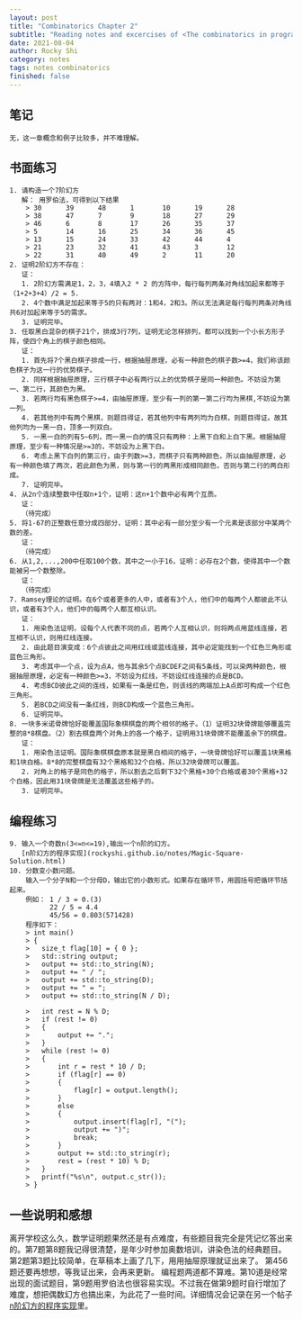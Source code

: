 ```yaml
---
layout: post
title: "Combinatorics Chapter 2"
subtitle: "Reading notes and excercises of <The combinatorics in programming>"
date: 2021-08-04
author: Rocky Shi
category: notes
tags: notes combinatorics
finished: false
---
```


## 笔记
    无，这一章概念和例子比较多，并不难理解。
## 书面练习
    1. 请构造一个7阶幻方
       解： 用罗伯法，可得到以下结果
        > 30      39      48      1       10      19      28
        > 38      47      7       9       18      27      29
        > 46      6       8       17      26      35      37
        > 5       14      16      25      34      36      45
        > 13      15      24      33      42      44      4
        > 21      23      32      41      43      3       12
        > 22      31      40      49      2       11      20
    2. 证明2阶幻方不存在：
       证：
       1. 2阶幻方需满足1，2，3，4填入2 * 2 的方阵中，每行每列两条对角线加起来都等于（1+2+3+4）/2 = 5.
       2. 4个数中满足加起来等于5的只有两对：1和4，2和3。所以无法满足每行每列两条对角线共6对加起来等于5的需求。
       3. 证明完毕。
    3. 任取黑白混杂的棋子21个，排成3行7列，证明无论怎样排列，都可以找到一个小长方形子阵，使四个角上的棋子颜色相同。
       证：
       1. 首先将7个黑白棋子排成一行，根据抽屉原理，必有一种颜色的棋子数>=4，我们称该颜色棋子为这一行的优势棋子。
       2. 同样根据抽屉原理，三行棋子中必有两行以上的优势棋子是同一种颜色。不妨设为第一、第二行，其颜色为黑。
       3. 若两行均有黑色棋子>=4，由抽屉原理，至少有一列的第一第二行均为黑棋,不妨设为第一列。
       4. 若其他列中有两个黑棋，则题目得证，若其他列中有两列均为白棋，则题目得证。故其他列均为一黑一白，顶多一列双白。
       5. 一黑一白的列有5~6列，而一黑一白的情况只有两种：上黑下白和上白下黑。根据抽屉原理，至少有一种情况是>=3的，不妨设为上黑下白。
       6. 考虑上黑下白列的第三行，由于列数>=3，而棋子只有两种颜色，所以由抽屉原理，必有一种颜色填了两次，若此颜色为黑，则与第一行的两黑形成相同颜色，否则与第二行的两白形成。
       7. 证明完毕。
    4. 从2n个连续整数中任取n+1个，证明：这n+1个数中必有两个互质。
       证：
       （待完成）
    5. 将1-67的正整数任意分成四部分，证明：其中必有一部分至少有一个元素是该部分中某两个数的差。
       证：
       （待完成）
    6. 从1,2,...,200中任取100个数，其中之一小于16，证明：必存在2个数，使得其中一个数能被另一个数整除。
       证：
       （待完成）
    7. Ramsey理论的证明。在6个或者更多的人中，或者有3个人，他们中的每两个人都彼此不认识，或者有3个人，他们中的每两个人都互相认识。
       证：
       1. 用染色法证明，设每个人代表不同的点，若两个人互相认识，则将两点用蓝线连接，若互相不认识，则用红线连接。
       2. 由此题目演变成：6个点彼此之间用红线或蓝线连接，其中必定能找到一个红色三角形或蓝色三角形。
       3. 考虑其中一个点，设为点A，他与其余5个点BCDEF之间有5条线，可以染两种颜色，根据抽屉原理，必定有一种颜色>=3，不妨设为红线，不妨设红线连接的点是BCD。
       4. 考虑BCD彼此之间的连线，如果有一条是红色，则该线的两端加上A点即可构成一个红色三角形。
       5. 若BCD之间没有一条红线，则BCD构成一个蓝色三角形。
       6. 证明完毕。
    8. 一块多米诺骨牌恰好能覆盖国际象棋棋盘的两个相邻的格子。（1）证明32块骨牌能够覆盖完整的8*8棋盘。（2）割去棋盘两个对角上的各一个格子，证明用31块骨牌不能覆盖余下的棋盘。
       证：
       1. 用染色法证明。国际象棋棋盘原本就是黑白相间的格子，一块骨牌恰好可以覆盖1块黑格和1块白格。8*8的完整棋盘有32个黑格和32个白格，所以32块骨牌可以覆盖。
       2. 对角上的格子是同色的格子，所以割去之后剩下32个黑格+30个白格或者30个黑格+32个白格，因此用31块骨牌是无法覆盖这些格子的。
       3. 证明完毕。
        
## 编程练习
    9. 输入一个奇数n(3<=n<=19),输出一个n阶的幻方。
       [n阶幻方的程序实现](rockyshi.github.io/notes/Magic-Square-Solution.html)
    10. 分数变小数问题。
        输入一个分子N和一个分母D，输出它的小数形式。如果存在循环节，用圆括号把循环节括起来。
        例如： 1 / 3 = 0.(3)
              22 / 5 = 4.4
              45/56 = 0.803(571428)
        程序如下：
        > int main()
        > {
        >   size_t flag[10] = { 0 };
        >   std::string output;
        >   output += std::to_string(N);
        >   output += " / ";
        >   output += std::to_string(D);
        >   output += " = ";
        >   output += std::to_string(N / D);

        >   int rest = N % D;
        >   if (rest != 0)
        >   {
        >       output += ".";
        >   }
        >   while (rest != 0)
        >   {
        >       int r = rest * 10 / D;
        >       if (flag[r] == 0)
        >       {
        >           flag[r] = output.length();
        >       }
        >       else
        >       {
        >           output.insert(flag[r], "(");
        >           output += ")";
        >           break;
        >       }
        >       output += std::to_string(r);
        >       rest = (rest * 10) % D;
        >   }
        >   printf("%s\n", output.c_str());
        > }

## 一些说明和感想
   离开学校这么久，数学证明题果然还是有点难度，有些题目我完全是凭记忆答出来的。第7题第8题我记得很清楚，是年少时参加奥数培训，讲染色法的经典题目。
   第2题第3题比较简单，在草稿本上画了几下，用用抽屉原理就证出来了。
   第456题还要再想想，等我证出来，会再来更新。
   编程题两道都不算难。第10道是经常出现的面试题目，第9题用罗伯法也很容易实现。不过我在做第9题时自行增加了难度，想把偶数幻方也搞出来，为此花了一些时间。详细情况会记录在另一个帖子[n阶幻方的程序实现](rockyshi.github.io/notes/Magic-Square-Solution.html)里。
